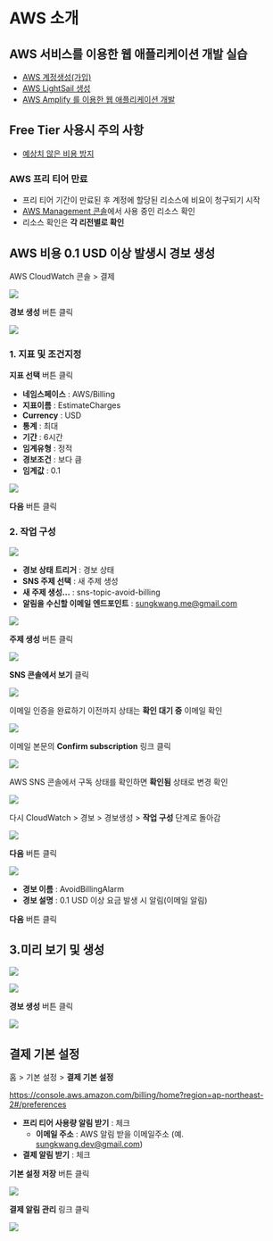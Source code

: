 # AWS 소개

## AWS 서비스를 이용한 웹 애플리케이션 개발 실습 

* [AWS 계정생성(가입)](../introduction-to-development-tools/aws/create-account.md)
* [AWS LightSail 생성](../introduction-to-development-tools/aws/lightsail.md)
* [AWS Amplify 를 이용한 웹 애플리케이션 개발](./build-a-web-application/)


## Free Tier 사용시 주의 사항

* [예상치 않은 비용 방지](https://docs.aws.amazon.com/ko_kr/awsaccountbilling/latest/aboutv2/checklistforunwantedcharges.html)

### AWS 프리 티어 만료

* 프리 티어 기간이 만료된 후 계정에 할당된 리소스에 비요이 청구되기 시작
* [AWS Management 콘솔](https://console.aws.amazon.com/console/home)에서 사용 중인 리소스 확인
* 리소스 확인은 **각 리전별로 확인**



## AWS 비용 0.1 USD 이상 발생시 경보 생성

AWS CloudWatch 콘솔 > 결제

![](https://dbcore-assets-public.s3.ap-northeast-2.amazonaws.com/tutorials/cloud-based-web-application-development/chapter01/images/Screen%20Shot%202021-01-19%20at%206.16.37%20PM.png)

**경보 생성** 버튼 클릭

![](https://dbcore-assets-public.s3.ap-northeast-2.amazonaws.com/tutorials/cloud-based-web-application-development/chapter01/images/Screen%20Shot%202021-01-19%20at%206.19.46%20PM.png)


### 1. 지표 및 조건지정

**지표 선택** 버튼 클릭

* **네임스페이스** : AWS/Billing
* **지표이름** : EstimateCharges
* **Currency** : USD
* **통계** : 최대 
* **기간** : 6시간
* **임계유형** : 정적
* **경보조건** : 보다 큼 
* **임계값** : 0.1

![](https://dbcore-assets-public.s3.ap-northeast-2.amazonaws.com/tutorials/cloud-based-web-application-development/chapter01/images/Screen%20Shot%202021-01-19%20at%206.25.26%20PM.png)

**다음** 버튼 클릭

### 2. 작업 구성 

![](https://dbcore-assets-public.s3.ap-northeast-2.amazonaws.com/tutorials/cloud-based-web-application-development/chapter01/images/Screen%20Shot%202021-01-19%20at%209.20.01%20PM.png)

* **경보 상태 트리거** : 경보 상태 
* **SNS 주제 선택** : 새 주제 생성
* **새 주제 생성...** : sns-topic-avoid-billing
* **알림을 수신할 이메일 엔드포인트** : sungkwang.me@gmail.com

![](https://dbcore-assets-public.s3.ap-northeast-2.amazonaws.com/tutorials/cloud-based-web-application-development/chapter01/images/Screen%20Shot%202021-01-19%20at%209.25.19%20PM.png)

**주제 생성** 버튼 클릭

![](https://dbcore-assets-public.s3.ap-northeast-2.amazonaws.com/tutorials/cloud-based-web-application-development/chapter01/images/Screen%20Shot%202021-01-20%20at%2012.35.48%20AM.png)

**SNS 콘솔에서 보기** 클릭

![](https://dbcore-assets-public.s3.ap-northeast-2.amazonaws.com/tutorials/cloud-based-web-application-development/chapter01/images/Screen_Shot_2021-01-19_at_9_26_38_PM.png)

이메일 인증을 완료하기 이전까지 상태는 **확인 대기 중**
이메일 확인 

![](https://dbcore-assets-public.s3.ap-northeast-2.amazonaws.com/tutorials/cloud-based-web-application-development/chapter01/images/Screen_Shot_2021-01-20_at_12_33_54_AM.png)

이메일 본문의 **Confirm subscription** 링크 클릭

![](https://dbcore-assets-public.s3.ap-northeast-2.amazonaws.com/tutorials/cloud-based-web-application-development/chapter01/images/Screen_Shot_2021-01-20_at_12_34_16_AM.png)

AWS SNS 콘솔에서 구독 상태를 확인하면 **확인됨** 상태로 변경 확인

![](https://dbcore-assets-public.s3.ap-northeast-2.amazonaws.com/tutorials/cloud-based-web-application-development/chapter01/images/Screen_Shot_2021-01-20_at_12_34_23_AM.png)

다시 CloudWatch > 경보 > 경보생성 > **작업 구성** 단계로 돌아감

![](https://dbcore-assets-public.s3.ap-northeast-2.amazonaws.com/tutorials/cloud-based-web-application-development/chapter01/images/Screen%20Shot%202021-01-20%20at%2012.35.48%20AM.png)

**다음** 버튼 클릭

![](https://dbcore-assets-public.s3.ap-northeast-2.amazonaws.com/tutorials/cloud-based-web-application-development/chapter01/images/Screen%20Shot%202021-01-20%20at%2012.50.45%20AM.png)

* **경보 이름** : AvoidBillingAlarm
* **경보 설명** : 0.1 USD 이상 요금 발생 시 알림(이메일 알림)

**다음** 버튼 클릭

## 3.미리 보기 및 생성

![](https://dbcore-assets-public.s3.ap-northeast-2.amazonaws.com/tutorials/cloud-based-web-application-development/chapter01/images/Screen%20Shot%202021-01-20%20at%2012.52.50%20AM.png)

![](https://dbcore-assets-public.s3.ap-northeast-2.amazonaws.com/tutorials/cloud-based-web-application-development/chapter01/images/Screen%20Shot%202021-01-20%20at%2012.52.54%20AM.png)

**경보 생성** 버튼 클릭

![](https://dbcore-assets-public.s3.ap-northeast-2.amazonaws.com/tutorials/cloud-based-web-application-development/chapter01/images/Screen%20Shot%202021-01-20%20at%2012.54.35%20AM.png)

## 결제 기본 설정

홈 > 기본 설정 > **결제 기본 설정**

https://console.aws.amazon.com/billing/home?region=ap-northeast-2#/preferences


* **프리 티어 사용량 알림 받기** : 체크
    * **이메일 주소** : AWS 알림 받을 이메일주소 (예. sungkwang.dev@gmail.com)
* **결제 알림 받기** : 체크

**기본 설정 저장** 버튼 클릭

![](https://dbcore-assets-public.s3.ap-northeast-2.amazonaws.com/tutorials/cloud-based-web-application-development/chapter01/images/Screen%20Shot%202021-01-20%20at%201.02.20%20AM.png)

**결제 알림 관리** 링크 클릭

![](https://dbcore-assets-public.s3.ap-northeast-2.amazonaws.com/tutorials/cloud-based-web-application-development/chapter01/images/Screen%20Shot%202021-01-20%20at%201.03.12%20AM.png)

